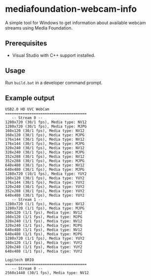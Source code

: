 # mediafoundation-webcam-info

A simple tool for Windows to get information about available webcam streams using Media Foundation.

## Prerequisites

- Visual Studio with C++ support installed.

## Usage

Run `build.bat` in a developer command prompt.

## Example output

```
USB2.0 HD UVC WebCam
=====================================
   -- Stream 0 --
1280x720 (30/1 fps), Media type: NV12
1280x720 (30/1 fps), Media type: MJPG
160x120 (30/1 fps), Media type: NV12
160x120 (30/1 fps), Media type: MJPG
176x144 (30/1 fps), Media type: NV12
176x144 (30/1 fps), Media type: MJPG
320x240 (30/1 fps), Media type: NV12
320x240 (30/1 fps), Media type: MJPG
352x288 (30/1 fps), Media type: NV12
352x288 (30/1 fps), Media type: MJPG
640x480 (30/1 fps), Media type: NV12
640x480 (30/1 fps), Media type: MJPG
1280x720 (10/1 fps), Media type: YUY2
160x120 (30/1 fps), Media type: YUY2
176x144 (30/1 fps), Media type: YUY2
320x240 (30/1 fps), Media type: YUY2
352x288 (30/1 fps), Media type: YUY2
640x480 (30/1 fps), Media type: YUY2
   -- Stream 1 --
1280x720 (1/1 fps), Media type: NV12
1280x720 (1/1 fps), Media type: MJPG
160x120 (1/1 fps), Media type: NV12
160x120 (1/1 fps), Media type: MJPG
320x240 (1/1 fps), Media type: NV12
320x240 (1/1 fps), Media type: MJPG
640x480 (1/1 fps), Media type: NV12
640x480 (1/1 fps), Media type: MJPG
1280x720 (1/1 fps), Media type: YUY2
160x120 (1/1 fps), Media type: YUY2
320x240 (1/1 fps), Media type: YUY2
640x480 (1/1 fps), Media type: YUY2 

Logitech BRIO
=====================================
   -- Stream 0 --
2560x1440 (30/1 fps), Media type: NV12
```
